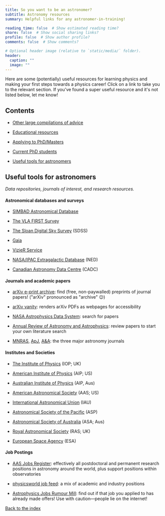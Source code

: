 ```yaml
---
title: So you want to be an astronomer?
subtitle: Astronomy resources
summary: Helpful links for any astronomer-in-training!

reading_time: false  # Show estimated reading time?
share: false  # Show social sharing links?
profile: false  # Show author profile?
comments: false  # Show comments?

# Optional header image (relative to `static/media/` folder).
header:
  caption: ""
  image: ""
---
```


Here are some (potentially) useful resources for learning physics and making your first steps towards a physics career! Click on a link to take you to the relevant section. If you've found a super useful resource and it's not listed below, let me know!

<h2 id="index">Contents</h2>

 - [Other large compilations of advice](#advice)

 - [Educational resources](#education)
 
 - [Applying to PhD/Masters](#grad)
 
 - [Current PhD students](#phd)

 - [Useful tools for astronomers](#career)
 



<h2 id="career">Useful tools for astronomers</h2> 

_Data repositories, journals of interest, and research resources._

<h4>Astronomical databases and surveys</h4>

 - [SIMBAD Astronomical Database](http://simbad.u-strasbg.fr/simbad/)
 
 - [The VLA FIRST Survey](http://sundog.stsci.edu/)
 
 - [The Sloan Digital Sky Survey](https://www.sdss.org/) (SDSS)
 
 - [Gaia](https://www.cosmos.esa.int/web/gaia)
 
 - [VizieR Service](http://vizier.u-strasbg.fr/cgi-bin/VizieR)
 
 - [NASA/IPAC Extragalactic Database](http://nedwww.ipac.caltech.edu/) (NED)
 
 - [Canadian Astronomy Data Centre](http://cadcwww.dao.nrc.ca/) (CADC)

<h4>Journals and academic papers</h4>

 - [arXiv e-print archive](https://arxiv.org/): find (free, non-paywalled) preprints of journal papers! ("arXiv" pronounced as "archive" :wink:)
 
 - [arXiv vanity](https://www.arxiv-vanity.com/): renders arXiv PDFs as webpages for accessibility
 
 - [NASA Astrophysics Data System](https://ui.adsabs.harvard.edu/): search for papers
 
 - [Annual Review of Astronomy and Astrophysics](https://www.annualreviews.org/journal/astro): review papers to start your own literature search
 
 - [MNRAS](https://academic.oup.com/mnras), [ApJ](https://iopscience.iop.org/journal/0004-637X), [A&A](https://www.aanda.org/): the three major astronomy journals

<h4>Institutes and Societies</h4>

 - [The Institute of Physics](http://www.iop.org/) (IOP; UK)

 - [American Institute of Physics](https://www.aip.org/) (AIP; US)

 - [Australian Institute of Physics](https://aip.org.au/) (AIP, Aus)

 - [American Astronomical Society](https://aas.org/) (AAS; US)

 - [International Astronomical Union](https://www.iau.org/) (IAU)

 - [Astronomical Society of the Pacific](https://astrosociety.org/) (ASP)

 - [Astronomical Society of Australia](http://asa.astronomy.org.au/) (ASA; Aus)

 - [Royal Astronomical Society](https://ras.ac.uk/) (RAS; UK)

 - [European Space Agency](https://www.esa.int/) (ESA)
 
<h4>Job Postings</h4>

 - [AAS Jobs Register](https://jobregister.aas.org/): effectively all postdoctoral and permanent research positions in astronomy around the world, plus support positions within observatories

 - [physicsworld job feed](https://brightrecruits.com/): a mix of academic and industry positions

 - [Astrophysics Jobs Rumour Mill](https://www.astrobetter.com/wiki/Rumor+Mill+Faculty-Staff): find out if that job you applied to has already made offers! Use with caution—people lie on the internet!

[Back to the index](#index)
